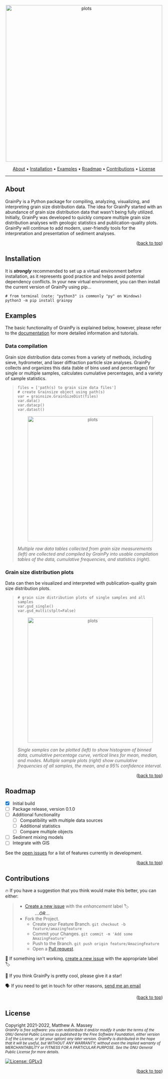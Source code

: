 <p align="center">
<img alt="plots" src="https://i.imgur.com/6T1gtg7.png" height="500" /></p>
</p>
      
<p align="center">
  <a href="#about">About</a> •
  <a href="#installation">Installation</a> •
  <a href="#examples">Examples</a> •
  <a href="#roadmap">Roadmap</a> •
  <a href="#contributions">Contributions</a> •
  <a href="#license">License</a>
</p>

---

## About
GrainPy is a Python package for compiling, analyzing, visualizing, and interpreting grain size distribution data. The idea for GrainPy started with an abundance of grain size distribution data that wasn't being fully utilized. Initially, GrainPy was developed to quickly compare multiple grain size distribution analyses with geologic statistics and publication-quality plots. GrainPy will continue to add modern, user-friendly tools for the interpretation and presentation of sediment analyses.
      
<p align="right">(<a href="#top">back to top</a>)</p>


## Installation
It is ***strongly*** recommended to set up a virtual environment before installation, as it represents good practice and helps avoid potential dependency conflicts. In your new virtual environment, you can then install the current version of GrainPy using pip...
```
# from terminal (note: "python3" is commonly "py" on Windows)
python3 -m pip install grainpy
```

## Examples
The basic functionality of GrainPy is explained below, however, please refer to the [documentation](https://example.com) for more detailed information and tutorials.

### Data compilation
Grain size distribution data comes from a variety of methods, including sieve, hydrometer, and laser diffraction particle size analyses. GrainPy collects and organizes this data (table of bins used and percentages) for single or multiple samples, calculates cumulative percentages, and a variety of sample statistics.
>
> ```
> files = ['path(s) to grain size data files']
> # create Grainsize object using path(s)
> var = grainsize.GrainSizeDist(files)
> var.data()
> var.datacp()
> var.datast()
> ```
> <p align="center">
>  <img alt="plots" src="https://i.imgur.com/XtCbxh2.png" height="400" /></p>
> </p>
> 
> _Multiple raw data tables collected from grain size measurements (left) are collected and compiled by GrainPy into usable compilation tables of the data, cumulative frequencies, and statistics (right)._

### Grain size distribution plots
Data can then be visualized and interpreted with publication-quality grain size distribution plots.
>
> ```
> # grain size distribution plots of single samples and all samples
> var.gsd_single()
> var.gsd_multi(stplt=False)
> ```
> <p align="center">
>  <img alt="plots" src="https://i.imgur.com/ZFmjpiz.png" height="400" /></p>
> </p>
> 
> _Single samples can be plotted (left) to show histogram of binned data, cumulative percentage curve, vertical lines for mean, median, and modes. Multiple sample plots (right) show cumulative frequencies of all samples, the mean, and a 95% confidence interval._

<p align="right">(<a href="#top">back to top</a>)</p>



## Roadmap
- [x] Initial build
- [ ] Package release, version 0.1.0
- [ ] Additional functionality
     - [ ] Compatibility with multiple data sources
     - [ ] Additional statistics
     - [ ] Compare multiple objects
- [ ] Sediment mixing models
- [ ] Integrate with GIS

See the [open issues](https://github.com/masseygeo/GrainPy/issues) for a list of features currently in development.

<p align="right">(<a href="#top">back to top</a>)</p>




## Contributions
🔥 If you have a suggestion that you think would make this better, you can either:
>- [Create a new issue](https://github.com/masseygeo/GrainPy/issues/new) with the _enhancement_ label 🏷️\
>&nbsp;&nbsp;&nbsp;&nbsp;&nbsp;&nbsp;&nbsp;&nbsp;***...OR...***
>- Fork the Project.
>     - Create your Feature Branch. `git checkout -b feature/amazingfeature`
>     - Commit your Changes. `git commit -m 'Add some AmazingFeature'`
>     - Push to the Branch. `git push origin feature/AmazingFeature`
>     - Open a [Pull request](https://github.com/masseygeo/GrainPy/pulls).

🐛 If something isn't working, [create a new issue](https://github.com/masseygeo/GrainPy/issues/new) with the appropriate label 🏷️

🌟 If you think GrainPy is pretty cool, please give it a star!

🗣️ If you need to get in touch for other reasons, [send me an email](mamass1@g.uky.edu)

<p align="right">(<a href="#top">back to top</a>)</p>



## License
Copyright 2021-2022, Matthew A. Massey\
<sub>_GrainPy is free software: you can redistribute it and/or modify it under the terms 
of the GNU General Public License as published by the Free Software Foundation, 
either version 3 of the License, or (at your option) any later version. GrainPy is 
distributed in the hope that it will be useful, but WITHOUT ANY WARRANTY; without 
even the implied warranty of MERCHANTABILITY or FITNESS FOR A PARTICULAR PURPOSE. See the GNU General Public License for more details._

[![License: GPLv3](https://img.shields.io/badge/GrainPy%20license-GNUv3-lightgrey)](https://github.com/masseygeo/GrainPy/blob/main/LICENSE)

<p align="right">(<a href="#top">back to top</a>)</p>
